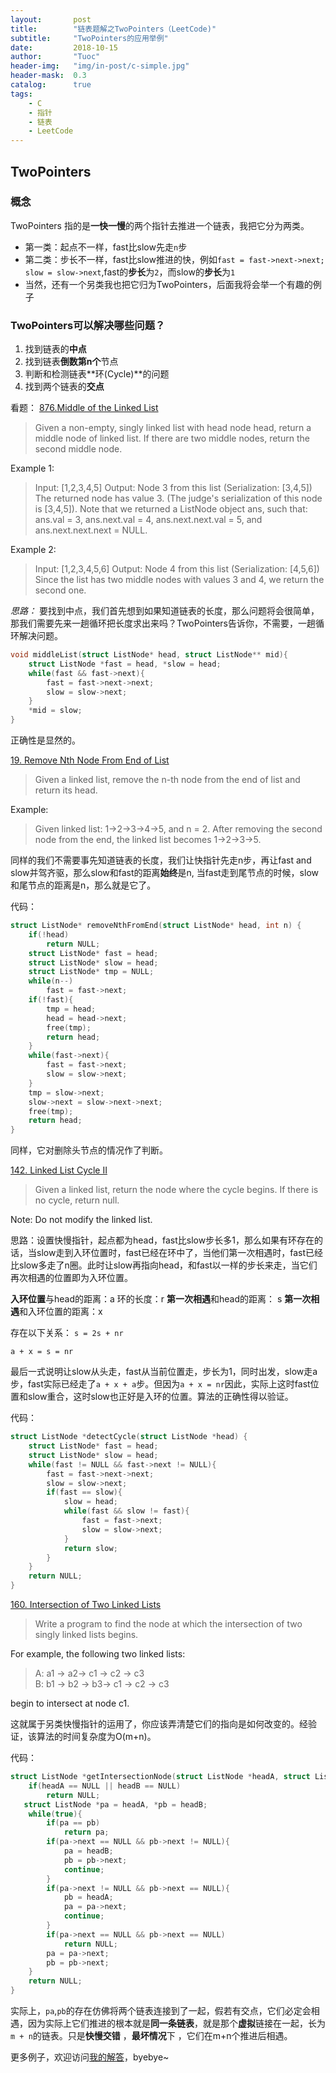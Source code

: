 ```yaml
---
layout:       post
title:        "链表题解之TwoPointers（LeetCode)"
subtitle:     "TwoPointers的应用举例"
date:         2018-10-15
author:       "Tuoc"
header-img:   "img/in-post/c-simple.jpg"
header-mask:  0.3
catalog:      true
tags:
    - C
    - 指针
    - 链表
    - LeetCode
---
```


## TwoPointers  
  
### 概念
TwoPointers 指的是**一快一慢**的两个指针去推进一个链表，我把它分为两类。
- 第一类：起点不一样，fast比slow先走`n`步
- 第二类：步长不一样，fast比slow推进的快，例如`fast = fast->next->next; slow = slow->next`,fast的**步长**为`2`，而slow的**步长**为`1`
- 当然，还有一个另类我也把它归为TwoPointers，后面我将会举一个有趣的例子

### TwoPointers可以解决哪些问题？
1. 找到链表的**中点**
2. 找到链表**倒数第n个**节点
3. 判断和检测链表**环(Cycle)**的问题
4. 找到两个链表的**交点**

看题：
[876.Middle of the Linked List](https://leetcode.com/problems/middle-of-the-linked-list/description/)
>Given a non-empty, singly linked list with head node head, return a middle node of linked list.
If there are two middle nodes, return the second middle node.  

Example 1:

>Input: [1,2,3,4,5]
Output: Node 3 from this list (Serialization: [3,4,5])
The returned node has value 3.  (The judge's serialization of this node is [3,4,5]).
Note that we returned a ListNode object ans, such that:
ans.val = 3, ans.next.val = 4, ans.next.next.val = 5, and ans.next.next.next = NULL.  

Example 2:  
>Input: [1,2,3,4,5,6]
Output: Node 4 from this list (Serialization: [4,5,6])
Since the list has two middle nodes with values 3 and 4, we return the second one.

*思路：*
要找到中点，我们首先想到如果知道链表的长度，那么问题将会很简单，那我们需要先来一趟循环把长度求出来吗？TwoPointers告诉你，不需要，一趟循环解决问题。
```c
void middleList(struct ListNode* head, struct ListNode** mid){
	struct ListNode *fast = head, *slow = head;
	while(fast && fast->next){
		fast = fast->next->next;
		slow = slow->next;
	}
	*mid = slow;
}
```
正确性是显然的。

[19. Remove Nth Node From End of List](https://leetcode.com/problems/remove-nth-node-from-end-of-list/description/)
>Given a linked list, remove the n-th node from the end of list and return its head.

Example:

>Given linked list: 1->2->3->4->5, and n = 2.
>After removing the second node from the end, the linked list becomes 1->2->3->5.

同样的我们不需要事先知道链表的长度，我们让快指针先走n步，再让fast and slow并驾齐驱，那么slow和fast的距离**始终**是n, 当fast走到尾节点的时候，slow和尾节点的距离是n，那么就是它了。
  

代码：
```c
struct ListNode* removeNthFromEnd(struct ListNode* head, int n) {
    if(!head)
        return NULL;
    struct ListNode* fast = head;
    struct ListNode* slow = head;
    struct ListNode* tmp = NULL;
    while(n--)
        fast = fast->next;
    if(!fast){
        tmp = head;
        head = head->next;
        free(tmp);
        return head;
    }
    while(fast->next){
        fast = fast->next;
        slow = slow->next;
    }
    tmp = slow->next;
    slow->next = slow->next->next;
    free(tmp);
    return head;
}
```

同样，它对删除头节点的情况作了判断。

[142. Linked List Cycle II](https://leetcode.com/problems/linked-list-cycle-ii/description/)  
>Given a linked list, return the node where the cycle begins. If there is no cycle, return null.

Note: Do not modify the linked list.

思路：设置快慢指针，起点都为head，fast比slow步长多1，那么如果有环存在的话，当slow走到入环位置时，fast已经在环中了，当他们第一次相遇时，fast已经比slow多走了n圈。此时让slow再指向head，和fast以一样的步长来走，当它们再次相遇的位置即为入环位置。

**入环位置**与head的距离：a
环的长度：r
**第一次相遇**和head的距离： s
**第一次相遇**和入环位置的距离：x

存在以下关系：
`s = 2s + nr `

`a + x = s = nr`


最后一式说明让slow从头走，fast从当前位置走，步长为1，同时出发，slow走a步，fast实际已经走了`a + x + a`步。但因为`a + x = nr`因此，实际上这时fast位置和slow重合，这时slow也正好是入环的位置。算法的正确性得以验证。



代码：
```c
struct ListNode *detectCycle(struct ListNode *head) {
    struct ListNode* fast = head;
    struct ListNode* slow = head;
    while(fast != NULL && fast->next != NULL){
        fast = fast->next->next;
        slow = slow->next;
        if(fast == slow){
            slow = head;
            while(fast && slow != fast){
                fast = fast->next;
                slow = slow->next;
            }
            return slow;   
        }
    }
    return NULL;
}
```
[160. Intersection of Two Linked Lists](https://leetcode.com/problems/intersection-of-two-linked-lists/description/)
>Write a program to find the node at which the intersection of two singly linked lists begins.


For example, the following two linked lists:

>A:          a1 → a2→ c1 → c2 → c3                  
>B:     b1 → b2 → b3→ c1 → c2 → c3  

begin to intersect at node c1.

这就属于另类快慢指针的运用了，你应该弄清楚它们的指向是如何改变的。经验证，该算法的时间复杂度为O(m+n)。

代码：  
```c
struct ListNode *getIntersectionNode(struct ListNode *headA, struct ListNode *headB) {
    if(headA == NULL || headB == NULL)
        return NULL;
   struct ListNode *pa = headA, *pb = headB;
    while(true){
		if(pa == pb)
			return pa;
		if(pa->next == NULL && pb->next != NULL){
			pa = headB;
			pb = pb->next;
			continue;
		}
		if(pa->next != NULL && pb->next == NULL){
			pb = headA;
			pa = pa->next;
			continue;
		}
		if(pa->next == NULL && pb->next == NULL)
			return NULL;
		pa = pa->next;
		pb = pb->next;		
	}
	return NULL;     
}
```
实际上，`pa`,`pb`的存在仿佛将两个链表连接到了一起，假若有交点，它们必定会相遇，因为实际上它们推进的根本就是**同一条链表**，就是那个**虚拟**链接在一起，长为`m + n`的链表。只是**快慢交错** ，**最坏情况**下 ，它们在m+n个推进后相遇。

更多例子，欢迎访问[我的解答](https://github.com/TuoAiTang/LeetCode)，byebye~



